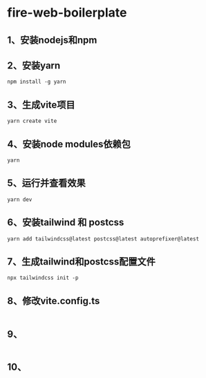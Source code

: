 # fire-web-boilerplate

## 1、安装nodejs和npm
## 2、安装yarn
```
npm install -g yarn
```
## 3、生成vite项目
```
yarn create vite
```
## 4、安装node modules依赖包
```
yarn
```
## 5、运行并查看效果
```
yarn dev
```
## 6、安装tailwind 和 postcss
```
yarn add tailwindcss@latest postcss@latest autoprefixer@latest
```

## 7、生成tailwind和postcss配置文件
```
npx tailwindcss init -p
```

## 8、修改vite.config.ts
```

```

## 9、
```
```

## 10、
```
```